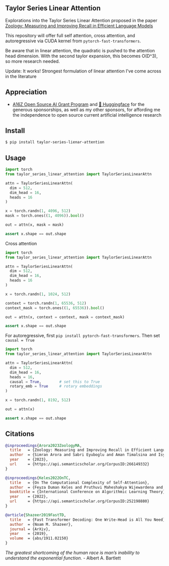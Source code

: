 ## Taylor Series Linear Attention

Explorations into the Taylor Series Linear Attention proposed in the paper <a href="https://arxiv.org/abs/2312.04927">Zoology: Measuring and Improving Recall in Efficient Language Models</a>

This repository will offer full self attention, cross attention, and autoregressive via CUDA kernel from `pytorch-fast-transformers`.

Be aware that in linear attention, the quadratic is pushed to the attention head dimension. With the second taylor expansion, this becomes O(D^3), so more research needed.

Update: It works! Strongest formulation of linear attention I've come across in the literature

## Appreciation

- <a href="https://a16z.com/supporting-the-open-source-ai-community/">A16Z Open Source AI Grant Program</a> and <a href="https://huggingface.co/">🤗 Huggingface</a> for the generous sponsorships, as well as my other sponsors, for affording me the independence to open source current artificial intelligence research

## Install

```bash
$ pip install taylor-series-lienar-attention
```

## Usage

```python
import torch
from taylor_series_linear_attention import TaylorSeriesLinearAttn

attn = TaylorSeriesLinearAttn(
  dim = 512,
  dim_head = 16,
  heads = 16
)

x = torch.randn(1, 4096, 512)
mask = torch.ones((1, 4096)).bool()

out = attn(x, mask = mask)

assert x.shape == out.shape
```

Cross attention

```python
import torch
from taylor_series_linear_attention import TaylorSeriesLinearAttn

attn = TaylorSeriesLinearAttn(
  dim = 512,
  dim_head = 16,
  heads = 16
)

x = torch.randn(1, 1024, 512)

context = torch.randn(1, 65536, 512)
context_mask = torch.ones((1, 65536)).bool()

out = attn(x, context = context, mask = context_mask)

assert x.shape == out.shape
```

For autoregressive, first `pip install pytorch-fast-transformers`. Then set `causal = True`

```python
import torch
from taylor_series_linear_attention import TaylorSeriesLinearAttn

attn = TaylorSeriesLinearAttn(
  dim = 512,
  dim_head = 16,
  heads = 16,
  causal = True,        # set this to True
  rotary_emb = True     # rotary embeddings
)

x = torch.randn(1, 8192, 512)

out = attn(x)

assert x.shape == out.shape
```

## Citations

```bibtex
@inproceedings{Arora2023ZoologyMA,
  title   = {Zoology: Measuring and Improving Recall in Efficient Language Models},
  author  = {Simran Arora and Sabri Eyuboglu and Aman Timalsina and Isys Johnson and Michael Poli and James Zou and Atri Rudra and Christopher R'e},
  year    = {2023},
  url     = {https://api.semanticscholar.org/CorpusID:266149332}
}
```

```bibtex
@inproceedings{Keles2022OnTC,
  title   = {On The Computational Complexity of Self-Attention},
  author  = {Feyza Duman Keles and Pruthuvi Maheshakya Wijewardena and Chinmay Hegde},
  booktitle = {International Conference on Algorithmic Learning Theory},
  year    = {2022},
  url     = {https://api.semanticscholar.org/CorpusID:252198880}
}
```

```bibtex
@article{Shazeer2019FastTD,
  title   = {Fast Transformer Decoding: One Write-Head is All You Need},
  author  = {Noam M. Shazeer},
  journal = {ArXiv},
  year    = {2019},
  volume  = {abs/1911.02150}
}
```

*The greatest shortcoming of the human race is man’s inability to understand the exponential function.* - Albert A. Bartlett
